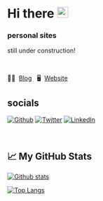 # Hi there <img src="https://media.giphy.com/media/3IUHsSnM551gil3qb3/giphy.gif" width="25px">
<h3> personal sites </h3>
<p> still under construction! </p>
<br />

✍🏻 &nbsp;[Blog](https://blog.arshtsingh.vercel.app)&nbsp;&nbsp; 🖥 &nbsp;[Website](https://arshtsingh.github.io/arshville/)&nbsp;&nbsp;

<h2>socials</h2>
<p><a href="https://github.com/arshtsingh" target="_blank"><img alt="Github" src="https://img.shields.io/badge/GitHub-%2312100E.svg?&style=for-the-badge&logo=Github&logoColor=white" /></a> <a href="https://twitter.com/__arshville__" target="_blank"><img alt="Twitter" src="https://img.shields.io/badge/twitter-%231DA1F2.svg?&style=for-the-badge&logo=twitter&logoColor=white" /></a> <a href="https://www.linkedin.com/in/arsh-singh-8801841b1" target="_blank"><img alt="LinkedIn" src="https://img.shields.io/badge/linkedin-%230077B5.svg?&style=for-the-badge&logo=linkedin&logoColor=white" /></a>
</p>
<br />

<h2> 📈 My GitHub Stats </h2>

[![Github stats](https://github-readme-stats.vercel.app/api?username=arshtsingh&theme=tokyonight&show_icons=true)](https://github.com/anuraghazra/github-readme-stats)

[![Top Langs](https://github-readme-stats.vercel.app/api/top-langs/?username=arshtsingh&hide=shell&theme=tokyonight&show_icons=true,vue&layout=compact)](https://github.com/anuraghazra/github-readme-stats)

